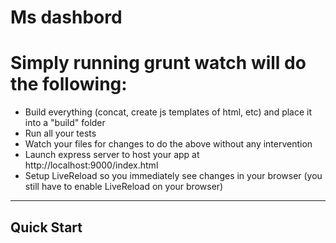 # Ms dashbord

# Simply running grunt watch will do the following:
 - Build everything (concat, create js templates of html, etc) and place it into a "build" folder
 - Run all your tests
 - Watch your files for changes to do the above without any intervention
 - Launch express server to host your app at http://localhost:9000/index.html
 - Setup LiveReload so you immediately see changes in your browser (you still have to enable LiveReload on your browser)

***

## Quick Start
